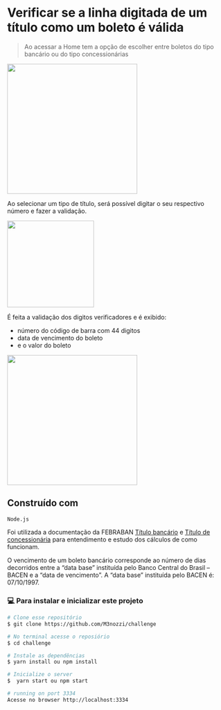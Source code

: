 # Verificar se a linha digitada de um título como um boleto é válida

> Ao acessar a Home tem a opção de escolher entre boletos do tipo bancário ou do tipo concessionárias
 <img src="https://res.cloudinary.com/menozzi/image/upload/v1597262074/validarBoleto/Screen_Shot_2020-08-12_at_16.34.07_pzwjqo.png" width="300">
 
Ao selecionar um tipo de título, será possível digitar o seu respectivo número e fazer a validação.

<img src="https://res.cloudinary.com/menozzi/image/upload/v1597262098/validarBoleto/Screen_Shot_2020-08-12_at_16.35.41_l0ylkg.png" width="200">

É feita a validação dos digitos verificadores e é exibido:
 * número do código de barra com 44 digitos
 * data de vencimento do boleto
 * e o valor do boleto
 <img src="https://res.cloudinary.com/menozzi/image/upload/v1597262106/validarBoleto/Screen_Shot_2020-08-12_at_16.35.58_cjwgts.png" width="300">
 
## Construído com
    Node.js

Foi utilizada a documentação da FEBRABAN [Título bancário](https://www.bb.com.br/docs/pub/emp/mpe/espeboletobb.pdf) e [Título de concessionária](
https://cmsportal.febraban.org.br/Arquivos/documentos/PDF/Layout%20-%20C%C3%B3digo%20de%20Barras%20ATUALIZADO.pdf) para entendimento e estudo dos cálculos de como funcionam.

O vencimento de um boleto bancário corresponde ao número de dias decorridos entre a “data base” instituída pelo Banco Central do Brasil – BACEN e a “data de vencimento”. 
A “data base” instituída pelo BACEN é: 07/10/1997.

### :computer:   Para instalar e inicializar este projeto

```bash
# Clone esse repositório
$ git clone https://github.com/M3nozzi/challenge

# No terminal acesse o reposiório
$ cd challenge

# Instale as dependências
$ yarn install ou npm install

# Inicialize o server
$  yarn start ou npm start

# running on port 3334
Acesse no browser http://localhost:3334
```
